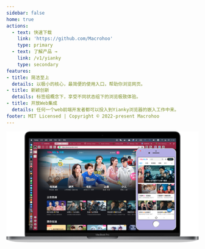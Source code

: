 ```yaml
---
sidebar: false
home: true
actions:
  - text: 快速下载
    link: 'https://github.com/Macrohoo'
    type: primary
  - text: 了解产品 →
    link: /v1/yianky
    type: secondary
features:
- title: 简洁至上
  details: 以极小的核心，最简便的使用入口，帮助你浏览网页。
- title: 新颖创新
  details: 标签组概念下，享受不同状态组下的浏览极致体验。
- title: 开放Web集成
  details: 任何一个web前端开发者都可以投入到Yianky浏览器的嵌入工作中来。
footer: MIT Licensed | Copyright © 2022-present Macrohoo
---
```


![Yianky](/images/yianky-browser.png)

